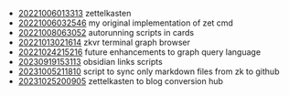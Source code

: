 - [20221006013313](/zet/20221006013313/README.md) zettelkasten
- [20221006032546](/zet/20221006032546/README.md) my original implementation of zet cmd
- [20221008063052](/zet/20221008063052/README.md) autorunning scripts in cards
- [20221013021614](/zet/20221013021614/README.md) zkvr terminal graph browser
- [20221024215216](/zet/20221024215216/README.md) future enhancements to graph query language
- [20230919153113](/zet/20230919153113/README.md) obsidian links scripts
- [20231005211810](/zet/20231005211810/README.md) script to sync only markdown files from zk to github
- [20231025200905](/zet/20231025200905/README.md) zettelkasten to blog conversion hub
